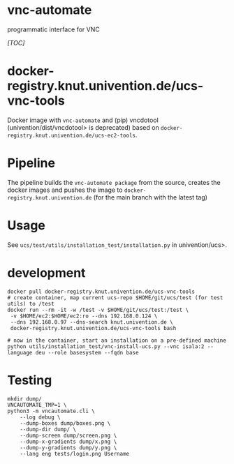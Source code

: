 # vnc-automate

programmatic interface for VNC

_[TOC]_

# docker-registry.knut.univention.de/ucs-vnc-tools

Docker image with `vnc-automate` and (pip) vncdotool (univention/dist/vncdotool> is deprecated) based on `docker-registry.knut.univention.de/ucs-ec2-tools`.

# Pipeline

The pipeline builds the `vnc-automate package` from the source, creates the docker images and pushes the image to `docker-registry.knut.univention.de` (for the main branch with the latest tag)

# Usage

See `ucs/test/utils/installation_test/installation.py` in univention/ucs>.

# development

```
docker pull docker-registry.knut.univention.de/ucs-vnc-tools
# create container, map current ucs-repo $HOME/git/ucs/test (for test utils) to /test
docker run --rm -it -w /test -v $HOME/git/ucs/test:/test \
 -v $HOME/ec2:$HOME/ec2:ro --dns 192.168.0.124 \
 --dns 192.168.0.97 --dns-search knut.univention.de \
 docker-registry.knut.univention.de/ucs-vnc-tools bash

# now in the container, start an installation on a pre-defined machine
python utils/installation_test/vnc-install-ucs.py --vnc isala:2 --language deu --role basesystem --fqdn base
```

# Testing

```
mkdir dump/
VNCAUTOMATE_TMP=1 \
python3 -m vncautomate.cli \
	--log debug \
	--dump-boxes dump/boxes.png \
	--dump-dir dump/ \
	--dump-screen dump/screen.png \
	--dump-x-gradients dump/x.png \
	--dump-y-gradients dump/y.png \
	--lang eng tests/login.png Username
```
